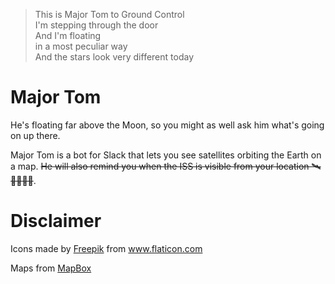 > This is Major Tom to Ground Control  
I'm stepping through the door  
And I'm floating  
in a most peculiar way  
And the stars look very different today

# Major Tom
He's floating far above the Moon, so you might as well ask him what's going on up there.

Major Tom is a bot for Slack that lets you see satellites orbiting the Earth on a map.
~~He will also remind you when the ISS is visible from your location 🛰👩‍🚀👨‍🚀~~.

# Disclaimer
Icons made by <a href="https://www.flaticon.com/authors/freepik" title="Freepik">Freepik</a> from <a href="https://www.flaticon.com/" title="Flaticon">www.flaticon.com</a>

Maps from [MapBox](https://www.mapbox.com/)
